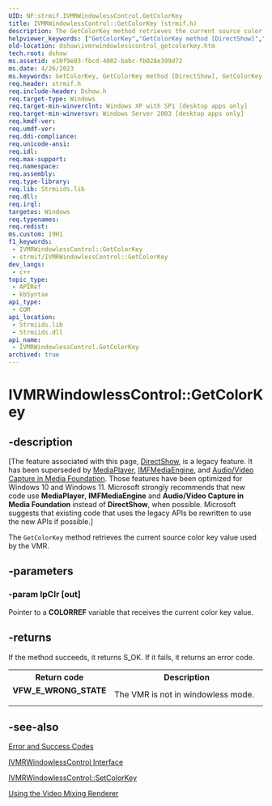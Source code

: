 ```yaml
---
UID: NF:strmif.IVMRWindowlessControl.GetColorKey
title: IVMRWindowlessControl::GetColorKey (strmif.h)
description: The GetColorKey method retrieves the current source color key value used by the VMR.
helpviewer_keywords: ["GetColorKey","GetColorKey method [DirectShow]","GetColorKey method [DirectShow]","IVMRWindowlessControl interface","IVMRWindowlessControl interface [DirectShow]","GetColorKey method","IVMRWindowlessControl.GetColorKey","IVMRWindowlessControl::GetColorKey","IVMRWindowlessControlGetColorKey","dshow.ivmrwindowlesscontrol_getcolorkey","strmif/IVMRWindowlessControl::GetColorKey"]
old-location: dshow\ivmrwindowlesscontrol_getcolorkey.htm
tech.root: dshow
ms.assetid: e10f9e03-fbcd-4002-babc-fb028e399d72
ms.date: 4/26/2023
ms.keywords: GetColorKey, GetColorKey method [DirectShow], GetColorKey method [DirectShow],IVMRWindowlessControl interface, IVMRWindowlessControl interface [DirectShow],GetColorKey method, IVMRWindowlessControl.GetColorKey, IVMRWindowlessControl::GetColorKey, IVMRWindowlessControlGetColorKey, dshow.ivmrwindowlesscontrol_getcolorkey, strmif/IVMRWindowlessControl::GetColorKey
req.header: strmif.h
req.include-header: Dshow.h
req.target-type: Windows
req.target-min-winverclnt: Windows XP with SP1 [desktop apps only]
req.target-min-winversvr: Windows Server 2003 [desktop apps only]
req.kmdf-ver: 
req.umdf-ver: 
req.ddi-compliance: 
req.unicode-ansi: 
req.idl: 
req.max-support: 
req.namespace: 
req.assembly: 
req.type-library: 
req.lib: Strmiids.lib
req.dll: 
req.irql: 
targetos: Windows
req.typenames: 
req.redist: 
ms.custom: 19H1
f1_keywords:
 - IVMRWindowlessControl::GetColorKey
 - strmif/IVMRWindowlessControl::GetColorKey
dev_langs:
 - c++
topic_type:
 - APIRef
 - kbSyntax
api_type:
 - COM
api_location:
 - Strmiids.lib
 - Strmiids.dll
api_name:
 - IVMRWindowlessControl.GetColorKey
archived: true
---
```


# IVMRWindowlessControl::GetColorKey


## -description

\[The feature associated with this page, [DirectShow](/windows/win32/directshow/directshow), is a legacy feature. It has been superseded by [MediaPlayer](/uwp/api/Windows.Media.Playback.MediaPlayer), [IMFMediaEngine](/windows/win32/api/mfmediaengine/nn-mfmediaengine-imfmediaengine), and [Audio/Video Capture in Media Foundation](/windows/win32/medfound/audio-video-capture-in-media-foundation). Those features have been optimized for Windows 10 and Windows 11. Microsoft strongly recommends that new code use **MediaPlayer**, **IMFMediaEngine** and **Audio/Video Capture in Media Foundation** instead of **DirectShow**, when possible. Microsoft suggests that existing code that uses the legacy APIs be rewritten to use the new APIs if possible.\]

The <code>GetColorKey</code> method retrieves the current source color key value used by the VMR.

## -parameters

### -param lpClr [out]

Pointer to a <b>COLORREF</b> variable that receives the current color key value.

## -returns

If the method succeeds, it returns S_OK. If it fails, it returns an error code.

<table>
<tr>
<th>Return code</th>
<th>Description</th>
</tr>
<tr>
<td width="40%">
<dl>
<dt><b>VFW_E_WRONG_STATE</b></dt>
</dl>
</td>
<td width="60%">
The VMR is not in windowless mode.

</td>
</tr>
</table>

## -see-also

<a href="/windows/desktop/DirectShow/error-and-success-codes">Error and Success Codes</a>



<a href="/windows/desktop/api/strmif/nn-strmif-ivmrwindowlesscontrol">IVMRWindowlessControl Interface</a>



<a href="/windows/desktop/api/strmif/nf-strmif-ivmrwindowlesscontrol-setcolorkey">IVMRWindowlessControl::SetColorKey</a>



<a href="/windows/desktop/DirectShow/using-the-video-mixing-renderer">Using the Video Mixing Renderer</a>